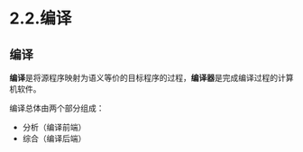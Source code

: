 # 2.2.编译

## 编译

**编译**是将源程序映射为语义等价的目标程序的过程，**编译器**是完成编译过程的计算机软件。

编译总体由两个部分组成：

* 分析（编译前端）
* 综合（编译后端）

‍
